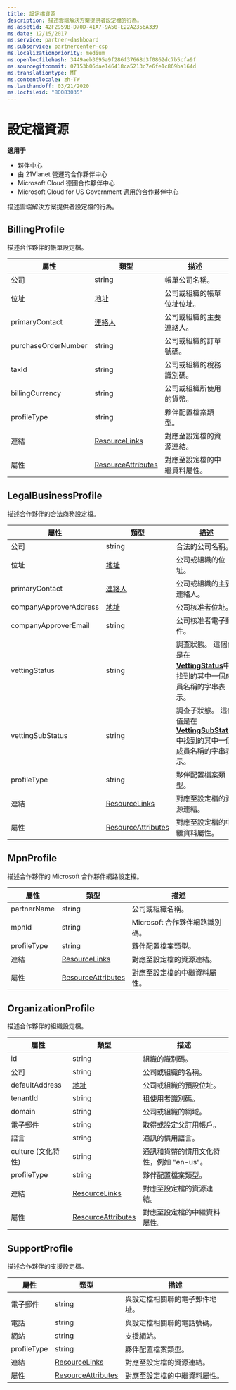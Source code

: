 ```yaml
---
title: 設定檔資源
description: 描述雲端解決方案提供者設定檔的行為。
ms.assetid: 42F2959B-D70D-41A7-9A50-E22A2356A339
ms.date: 12/15/2017
ms.service: partner-dashboard
ms.subservice: partnercenter-csp
ms.localizationpriority: medium
ms.openlocfilehash: 3449aeb3695a9f286f37668d3f0862dc7b5cfa9f
ms.sourcegitcommit: 07153b06dae146418ca5213c7e6fe1c869ba164d
ms.translationtype: MT
ms.contentlocale: zh-TW
ms.lasthandoff: 03/21/2020
ms.locfileid: "80083035"
---
```

# <a name="profile-resources"></a>設定檔資源


**適用于**

- 夥伴中心
- 由 21Vianet 營運的合作夥伴中心
- Microsoft Cloud 德國合作夥伴中心
- Microsoft Cloud for US Government 適用的合作夥伴中心

描述雲端解決方案提供者設定檔的行為。

## <a name="span-idbillingprofilespan-idbillingprofilespan-idbillingprofilebillingprofile"></a><span id="BillingProfile"/><span id="billingprofile"/><span id="BILLINGPROFILE"/>BillingProfile


描述合作夥伴的帳單設定檔。

| 屬性            | 類型                                                           | 描述                                                 |
|---------------------|----------------------------------------------------------------|-------------------------------------------------------------|
| 公司         | string                                                         | 帳單公司名稱。                                   |
| 位址             | [地址](utility-resources.md#address)                       | 公司或組織的帳單位址位址。 |
| primaryContact      | [連絡人](utility-resources.md#contact)                       | 公司或組織的主要連絡人。        |
| purchaseOrderNumber | string                                                         | 公司或組織的訂單號碼。        |
| taxId               | string                                                         | 公司或組織的稅務識別碼。                       |
| billingCurrency     | string                                                         | 公司或組織所使用的貨幣。           |
| profileType         | string                                                         | 夥伴配置檔案類型。                                   |
| 連結               | [ResourceLinks](utility-resources.md#resourcelinks)           | 對應至設定檔的資源連結。            |
| 屬性          | [ResourceAttributes](utility-resources.md#resourceattributes) | 對應至設定檔的中繼資料屬性。       |

 

## <a name="span-idlegalbusinessprofilespan-idlegalbusinessprofilespan-idlegalbusinessprofilelegalbusinessprofile"></a><span id="LegalBusinessProfile"/><span id="legalbusinessprofile"/><span id="LEGALBUSINESSPROFILE"/>LegalBusinessProfile


描述合作夥伴的合法商務設定檔。

| 屬性               | 類型                                                           | 描述                                                                                                                                                          |
|------------------------|----------------------------------------------------------------|----------------------------------------------------------------------------------------------------------------------------------------------------------------------|
| 公司            | string                                                         | 合法的公司名稱。                                                                                                                                              |
| 位址                | [地址](utility-resources.md#address)                       | 公司或組織的位址。                                                                                                                          |
| primaryContact         | [連絡人](utility-resources.md#contact)                       | 公司或組織的主要連絡人。                                                                                                                 |
| companyApproverAddress | [地址](utility-resources.md#address)                       | 公司核准者位址。                                                                                                                                        |
| companyApproverEmail   | string                                                         | 公司核准者電子郵件。                                                                                                                                          |
| vettingStatus          | string                                                         | 調查狀態。 這個值是在[**VettingStatus**](https://docs.microsoft.com/dotnet/api/microsoft.store.partnercenter.models.partners.vettingstatus)中找到的其中一個成員名稱的字串表示。           |
| vettingSubStatus       | string                                                         | 調查子狀態。 這個值是在[**VettingSubStatus**](https://docs.microsoft.com/dotnet/api/microsoft.store.partnercenter.models.partners.vettingsubstatus)中找到的其中一個成員名稱的字串表示。 |
| profileType            | string                                                         | 夥伴配置檔案類型。                                                                                                                                            |
| 連結                  | [ResourceLinks](utility-resources.md#resourcelinks)           | 對應至設定檔的資源連結。                                                                                                                     |
| 屬性             | [ResourceAttributes](utility-resources.md#resourceattributes) | 對應至設定檔的中繼資料屬性。                                                                                                                |

 

## <a name="span-idmpnprofilespan-idmpnprofilespan-idmpnprofilempnprofile"></a><span id="MpnProfile"/><span id="mpnprofile"/><span id="MPNPROFILE"/>MpnProfile


描述合作夥伴的 Microsoft 合作夥伴網路設定檔。

| 屬性    | 類型                                                           | 描述                                           |
|-------------|----------------------------------------------------------------|-------------------------------------------------------|
| partnerName | string                                                         | 公司或組織名稱。                     |
| mpnId       | string                                                         | Microsoft 合作夥伴網路識別碼。                     |
| profileType | string                                                         | 夥伴配置檔案類型。                             |
| 連結       | [ResourceLinks](utility-resources.md#resourcelinks)           | 對應至設定檔的資源連結。      |
| 屬性  | [ResourceAttributes](utility-resources.md#resourceattributes) | 對應至設定檔的中繼資料屬性。 |

 

## <a name="span-idorganizationprofilespan-idorganizationprofilespan-idorganizationprofileorganizationprofile"></a><span id="OrganizationProfile"/><span id="organizationprofile"/><span id="ORGANIZATIONPROFILE"/>OrganizationProfile


描述合作夥伴的組織設定檔。

| 屬性       | 類型                                                           | 描述                                                            |
|----------------|----------------------------------------------------------------|------------------------------------------------------------------------|
| id             | string                                                         | 組織的識別碼。                                                 |
| 公司    | string                                                         | 公司或組織的名稱。                               |
| defaultAddress | [地址](utility-resources.md#address)                       | 公司或組織的預設位址。                    |
| tenantId       | string                                                         | 租使用者識別碼。                                                 |
| domain         | string                                                         | 公司或組織的網域。                                  |
| 電子郵件          | string                                                         | 取得或設定父訂用帳戶。                                  |
| 語言       | string                                                         | 通訊的慣用語言。                              |
| culture (文化特性)        | string                                                         | 通訊和貨幣的慣用文化特性，例如 "en-us"。 |
| profileType    | string                                                         | 夥伴配置檔案類型。                                              |
| 連結          | [ResourceLinks](utility-resources.md#resourcelinks)           | 對應至設定檔的資源連結。                       |
| 屬性     | [ResourceAttributes](utility-resources.md#resourceattributes) | 對應至設定檔的中繼資料屬性。                  |

 

## <a name="span-idsupportprofilespan-idsupportprofilespan-idsupportprofilesupportprofile"></a><span id="SupportProfile"/><span id="supportprofile"/><span id="SUPPORTPROFILE"/>SupportProfile


描述合作夥伴的支援設定檔。

| 屬性    | 類型                                                           | 描述                                           |
|-------------|----------------------------------------------------------------|-------------------------------------------------------|
| 電子郵件       | string                                                         | 與設定檔相關聯的電子郵件地址。        |
| 電話   | string                                                         | 與設定檔相關聯的電話號碼。         |
| 網站     | string                                                         | 支援網站。                                  |
| profileType | string                                                         | 夥伴配置檔案類型。                             |
| 連結       | [ResourceLinks](utility-resources.md#resourcelinks)           | 對應至設定檔的資源連結。      |
| 屬性  | [ResourceAttributes](utility-resources.md#resourceattributes) | 對應至設定檔的中繼資料屬性。 |

 

 

 




